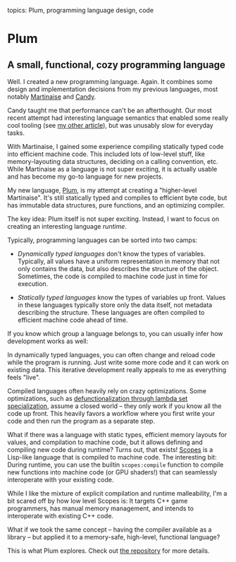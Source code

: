 topics: Plum, programming language design, code

# Plum

## A small, functional, cozy programming language

Well.
I created a new programming language.
Again.
It combines some design and implementation decisions from my previous languages, most notably [Martinaise](/martinaise) and [Candy](/candy).

Candy taught me that performance can't be an afterthought.
Our most recent attempt had interesting language semantics that enabled some really cool tooling (see [my other article](/candy)), but was unusably slow for everyday tasks.

With Martinaise, I gained some experience compiling statically typed code into efficient machine code.
This included lots of low-level stuff, like memory-layouting data structures, deciding on a calling convention, etc.
While Martinaise as a language is not super exciting, it is actually usable and has become my go-to language for new projects.

My new language, [Plum](https://github.com/MarcelGarus/plum), is my attempt at creating a "higher-level Martinaise".
It's still statically typed and compiles to efficient byte code, but has immutable data structures, pure functions, and an optimizing compiler.

The key idea:
Plum itself is not super exciting.
Instead, I want to focus on creating an interesting language _runtime_.

Typically, programming languages can be sorted into two camps:

- *Dynamically typed languages* don't know the types of variables.
  Typically, all values have a uniform representation in memory that not only contains the data, but also describes the structure of the object.
  Sometimes, the code is compiled to machine code just in time for execution.

- *Statically typed languages* know the types of variables up front.
  Values in these languages typically store only the data itself, not metadata describing the structure.
  These languages are often compiled to efficient machine code ahead of time.

If you know which group a language belongs to, you can usually infer how development works as well:

In dynamically typed languages, you can often change and reload code while the program is running.
Just write some more code and it can work on existing data.
This iterative development really appeals to me as everything feels "live".

Compiled languages often heavily rely on crazy optimizations.
Some optimizations, such as [defunctionalization through lambda set specialization](https://dl.acm.org/doi/pdf/10.1145/3591260), assume a closed world – they only work if you know all the code up front.
This heavily favors a workflow where you first write your code and then run the program as a separate step.

What if there was a language with static types, efficient memory layouts for values, and compilation to machine code, but it allows defining and compiling new code during runtime?
Turns out, that exists!
[Scopes](https://sr.ht/~duangle/scopes/) is a Lisp-like language that is compiled to machine code.
The interesting bit:
During runtime, you can use the builtin `scopes:compile` function to compile new functions into machine code (or GPU shaders!) that can seamlessly interoperate with your existing code.

While I like the mixture of explicit compilation and runtime malleability, I'm a bit scared off by how low level Scopes is:
It targets C++ game programmers, has manual memory management, and intends to interoperate with existing C++ code.

What if we took the same concept – having the compiler available as a library – but applied it to a memory-safe, high-level, functional language?

This is what Plum explores.
Check out [the repository](https://github.com/MarcelGarus/plum) for more details.
